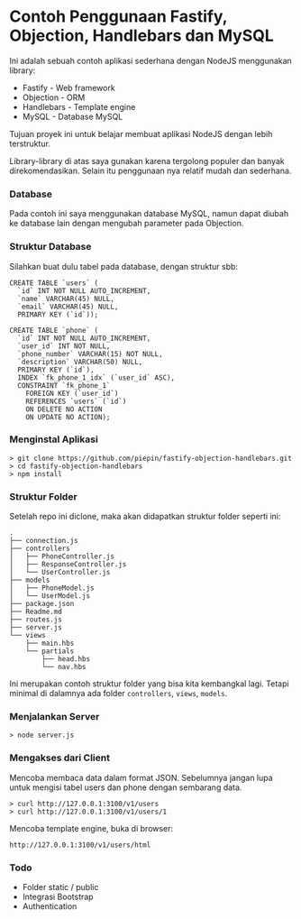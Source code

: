 # Contoh Penggunaan Fastify, Objection, Handlebars dan MySQL

Ini adalah sebuah contoh aplikasi sederhana dengan NodeJS menggunakan library:

* Fastify - Web framework 
* Objection - ORM
* Handlebars - Template engine
* MySQL - Database MySQL

Tujuan proyek ini untuk belajar membuat aplikasi NodeJS dengan lebih terstruktur.

Library-library di atas saya gunakan karena tergolong populer dan banyak direkomendasikan. Selain itu penggunaan nya relatif mudah dan sederhana. 

### Database

Pada contoh ini saya menggunakan database MySQL, namun dapat diubah ke database lain dengan mengubah parameter pada Objection.

### Struktur Database

Silahkan buat dulu tabel pada database, dengan struktur sbb:

    
    CREATE TABLE `users` (
      `id` INT NOT NULL AUTO_INCREMENT,
      `name` VARCHAR(45) NULL,
      `email` VARCHAR(45) NULL,
      PRIMARY KEY (`id`));
    
    CREATE TABLE `phone` (
      `id` INT NOT NULL AUTO_INCREMENT,
      `user_id` INT NOT NULL,
      `phone_number` VARCHAR(15) NOT NULL,
      `description` VARCHAR(50) NULL,
      PRIMARY KEY (`id`),
      INDEX `fk_phone_1_idx` (`user_id` ASC),
      CONSTRAINT `fk_phone_1`
        FOREIGN KEY (`user_id`)
        REFERENCES `users` (`id`)
        ON DELETE NO ACTION
        ON UPDATE NO ACTION);


### Menginstal Aplikasi

    > git clone https://github.com/piepin/fastify-objection-handlebars.git
    > cd fastify-objection-handlebars
    > npm install

### Struktur Folder

Setelah repo ini diclone, maka akan didapatkan struktur folder seperti ini:
    
    .
    ├── connection.js
    ├── controllers
    │   ├── PhoneController.js
    │   ├── ResponseController.js
    │   └── UserController.js
    ├── models
    │   ├── PhoneModel.js
    │   └── UserModel.js
    ├── package.json
    ├── Readme.md
    ├── routes.js
    ├── server.js
    └── views
        ├── main.hbs
        └── partials
            ├── head.hbs
            └── nav.hbs

Ini merupakan contoh struktur folder yang bisa kita kembangkal lagi. Tetapi minimal di dalamnya ada folder `controllers`, `views`, `models`.             

### Menjalankan Server

    > node server.js

### Mengakses dari Client

Mencoba membaca data dalam format JSON. Sebelumnya jangan lupa untuk mengisi tabel users dan phone dengan sembarang data.

    > curl http://127.0.0.1:3100/v1/users  
    > curl http://127.0.0.1:3100/v1/users/1

Mencoba template engine, buka di browser:    
    
    http://127.0.0.1:3100/v1/users/html 
    
### Todo

* Folder static / public
* Integrasi Bootstrap
* Authentication 





